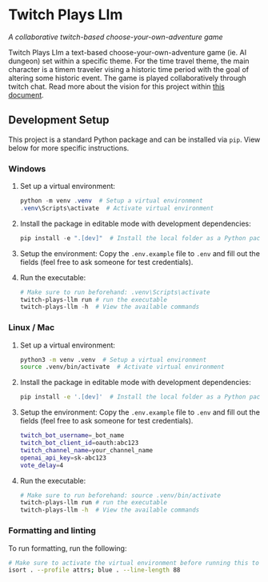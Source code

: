 # Twitch Plays Llm

*A collaborative twitch-based choose-your-own-adventure game*

Twitch Plays Llm a text-based choose-your-own-adventure game (ie. AI dungeon) set within a specific theme. For the time travel theme, the main character is a timem traveler vising a historic time period with the goal of altering some historic event. The game is played collaboratively through twitch chat. Read more about the vision for this project within [this document](https://docs.google.com/document/d/10TJ-P2iRqNIOWyQ5PRzcVnN7VBCprzPSB9CFGy_-eDo/edit).

## Development Setup

This project is a standard Python package and can be installed via `pip`. View below for more specific instructions.

### Windows

1. Set up a virtual environment:
   ```powershell
   python -m venv .venv  # Setup a virtual environment
   .venv\Scripts\activate  # Activate virtual environment
   ```

2. Install the package in editable mode with development dependencies:
   ```powershell
   pip install -e ".[dev]"  # Install the local folder as a Python package
   ```

3. Setup the environment: Copy the `.env.example` file to `.env` and fill out the fields (feel free to ask someone for test credentials).

4. Run the executable:
   ```powershell
   # Make sure to run beforehand: .venv\Scripts\activate
   twitch-plays-llm run # run the executable
   twitch-plays-llm -h  # View the available commands
   ```

### Linux / Mac

1. Set up a virtual environment:
   ```bash
   python3 -m venv .venv  # Setup a virtual environment
   source .venv/bin/activate  # Activate virtual environment
   ```

2. Install the package in editable mode with development dependencies:
   ```bash
   pip install -e '.[dev]'  # Install the local folder as a Python package
   ```

3. Setup the environment: Copy the `.env.example` file to `.env` and fill out the fields (feel free to ask someone for test credentials).
   ```bash
   twitch_bot_username=_bot_name
   twitch_bot_client_id=oauth:abc123
   twitch_channel_name=your_channel_name
   openai_api_key=sk-abc123
   vote_delay=4
   ```

5. Run the executable:
   ```bash
   # Make sure to run beforehand: source .venv/bin/activate
   twitch-plays-llm run # run the executable
   twitch-plays-llm -h  # View the available commands
   ```

### Formatting and linting

To run formatting, run the following:
```bash
# Make sure to activate the virtual environment before running this to access the executables
isort . --profile attrs; blue . --line-length 88
```
